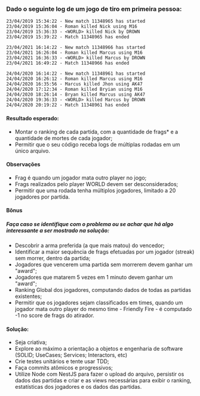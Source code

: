 ### Dado o seguinte log de um jogo de tiro em primeira pessoa:

```log
23/04/2019 15:34:22 - New match 11348965 has started
23/04/2019 15:36:04 - Roman killed Nick using M16
23/04/2019 15:36:33 - <WORLD> killed Nick by DROWN
23/04/2019 15:39:22 - Match 11348965 has ended

23/04/2021 16:14:22 - New match 11348966 has started
23/04/2021 16:26:04 - Roman killed Marcus using M16
23/04/2021 16:36:33 - <WORLD> killed Marcus by DROWN
23/04/2021 16:49:22 - Match 11348966 has ended

24/04/2020 16:14:22 - New match 11348961 has started
24/04/2020 16:26:12 - Roman killed Marcus using M16
24/04/2020 16:35:56 - Marcus killed Jhon using AK47
24/04/2020 17:12:34 - Roman killed Bryian using M16
24/04/2020 18:26:14 - Bryan killed Marcus using AK47
24/04/2020 19:36:33 - <WORLD> killed Marcus by DROWN
24/04/2020 20:19:22 - Match 11348961 has ended
```

#### Resultado esperado:
- Montar o ranking de cada partida, com a quantidade de frags* e a quantidade de mortes de cada jogador;
- Permitir que o seu código receba logs de múltiplas rodadas em um único arquivo.

#### Observações
- Frag é quando um jogador mata outro player no jogo;
- Frags realizados pelo player WORLD devem ser desconsiderados;
- Permitir que uma rodada tenha múltiplos jogadores, limitado a 20 jogadores por partida.

#### Bônus
##### Faça caso se identifique com o problema ou se achar que há algo interessante a ser mostrado na solução:
- Descobrir a arma preferida (a que mais matou) do vencedor;
- Identificar a maior sequência de frags efetuadas por um jogador (streak) sem morrer, dentro da partida;
- Jogadores que vencerem uma partida sem morrerem devem ganhar um "award";
- Jogadores que matarem 5 vezes em 1 minuto devem ganhar um "award";
- Ranking Global dos jogadores, computando dados de todas as partidas existentes;
- Permitir que os jogadores sejam classificados em times, quando um jogador mata outro player do mesmo time - Friendly Fire - é computado -1 no score de frags do atirador.

#### Solução:
- Seja criativa;
- Explore ao máximo a orientação a objetos e engenharia de software (SOLID; UseCases; Services; Interactors, etc)
- Crie testes unitários e tente usar TDD;
- Faça commits atômicos e progressivos;
- Utilize Node com NestJS para fazer o upload do arquivo, persistir os dados das partidas e criar e as views necessárias para exibir o ranking, estatísticas dos jogadores e os dados das partidas.